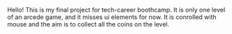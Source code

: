 Hello! This is my final project for tech-career boothcamp.
It is only one level of an arcede game, and it misses ui elements for now.
It is conrolled with mouse and the aim is to collect all the coins on the level.
